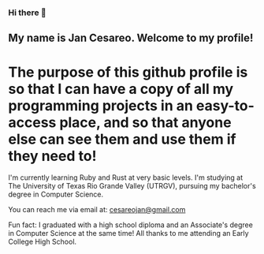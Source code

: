 ### Hi there 👋

## My name is Jan Cesareo. Welcome to my profile!

# The purpose of this github profile is so that I can have a copy of all my programming projects in an easy-to-access place, and so that anyone else can see them and use them if they need to! 

I'm currently learning Ruby and Rust at very basic levels. I'm studying at The University of Texas Rio Grande Valley (UTRGV), pursuing my bachelor's degree in Computer Science. 

You can reach me via email at: cesareojan@gmail.com

Fun fact: I graduated with a high school diploma and an Associate's degree in Computer Science at the same time! All thanks to me attending an Early College High School.

<!--
**JanCesareo/JanCesareo** is a ✨ _special_ ✨ repository because its `README.md` (this file) appears on your GitHub profile.

Here are some ideas to get you started:

- 🔭 I’m currently working on ...
- 🌱 I’m currently learning ...
- 👯 I’m looking to collaborate on ...
- 🤔 I’m looking for help with ...
- 💬 Ask me about ...
- 📫 How to reach me: ...
- 😄 Pronouns: ...
- ⚡ Fun fact: ...
-->

